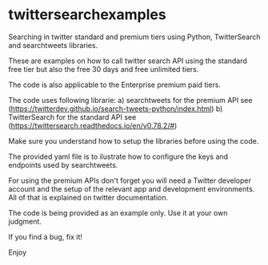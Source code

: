 # twittersearchexamples
Searching in twitter standard and premium tiers using Python, TwitterSearch and searchtweets libraries.

These are examples on how to call twitter search API using the standard free tier but also the free 30 days and free unlimited tiers. 

The code is also applicable to the Enterprise premium paid tiers.

The code uses following librarie:
  a) searchtweets for the premium API see (https://twitterdev.github.io/search-tweets-python/index.html)
  b) TwitterSearch for the standard API see (https://twittersearch.readthedocs.io/en/v0.78.2/#)
  
Make sure you understand how to setup the libraries before using the code.
  
The provided yaml file is to ilustrate how to configure the keys and endpoints used by searchtweets. 

For using the premium APIs don't forget you will need a Twitter developer account and the setup of the relevant app and development environments. All of that is explained on twitter documentation. 

The code is being provided as an example only. Use it at your own judgment.

If you find a bug, fix it!

Enjoy


